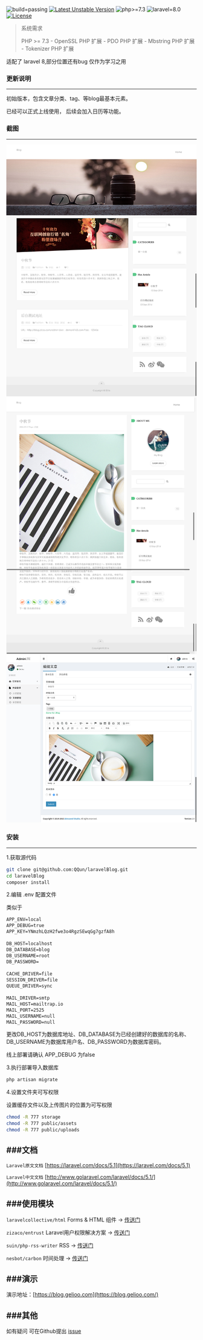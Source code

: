 ![build=passing](https://img.shields.io/badge/build-passing-brightgreen.svg?maxAge=2592000)
[![Latest Unstable Version](https://poser.pugx.org/laravel/laravel/v/unstable)](https://github.com/QQun/laravelBlog)
![php>=7.3](https://img.shields.io/badge/php->%3D7.3-orange.svg?maxAge=2592000)
![laravel=8.0](https://img.shields.io/badge/laravel-%3D8.0-green.svg?maxAge=259200)
[![License](https://poser.pugx.org/laravel/laravel/license)](https://github.com/QQun/laravelBlog)


> 系统需求
>
> PHP >= 7.3 - OpenSSL PHP 扩展 - PDO PHP 扩展 - Mbstring PHP 扩展 - Tokenizer PHP 扩展

适配了 laravel 8,部分位置还有bug 仅作为学习之用

### 更新说明
---
初始版本，包含文章分类、tag、等blog最基本元素。

已经可以正式上线使用， 后续会加入日历等功能。




### 截图
---
![image](https://raw.githubusercontent.com/QQun/assets/master/laravel/blog/index.png)
![image](https://raw.githubusercontent.com/QQun/assets/master/laravel/blog/post.png)
![image](https://raw.githubusercontent.com/QQun/assets/master/laravel/blog/admin.png)


### 安装
---
1.获取源代码


```Bash
git clone git@github.com:QQun/laravelBlog.git
cd laravelBlog
composer install
```
2.编辑 .env  配置文件

类似于

```
APP_ENV=local
APP_DEBUG=true
APP_KEY=YNmzhLQzH2fwe3o4RgzSEwqGg7gzfA8h

DB_HOST=localhost
DB_DATABASE=blog
DB_USERNAME=root
DB_PASSWORD=

CACHE_DRIVER=file
SESSION_DRIVER=file
QUEUE_DRIVER=sync

MAIL_DRIVER=smtp
MAIL_HOST=mailtrap.io
MAIL_PORT=2525
MAIL_USERNAME=null
MAIL_PASSWORD=null
```
更改DB\_HOST为数据库地址、DB\_DATABASE为已经创建好的数据库的名称、DB\_USERNAME为数据库用户名、DB\_PASSWORD为数据库密码。

线上部署请确认 APP\_DEBUG 为false

3.执行部署导入数据库

```Bash
php artisan migrate
```
4.设置文件夹可写权限

设置缓存文件以及上传图片的位置为可写权限

```Bash
chmod -R 777 storage
chmod -R 777 public/assets
chmod -R 777 public/uploads
```

###文档
---
`Laravel原文文档` [https://laravel.com/docs/5.1](https://laravel.com/docs/5.1)

`Laravel中文文档` [http://www.golaravel.com/laravel/docs/5.1/](http://www.golaravel.com/laravel/docs/5.1/)


###使用模块
---
`laravelcollective/html` Forms & HTML 组件 -> [传送门](https://github.com/LaravelCollective/html)

`zizaco/entrust` Laravel用户权限解决方案 -> [传送门](https://github.com/Zizaco/entrust)

`suin/php-rss-writer` RSS -> [传送门](https://github.com/suin/php-rss-writer)

`nesbot/carbon` 时间处理 -> [传送门](https://github.com/briannesbitt/Carbon)


###演示
---
演示地址：[https://blog.gelioo.com](https://blog.gelioo.com/)


###其他
---
如有疑问 可在Github提出 [issue](https://github.com/QQun/laravelBlog/issues/new)



